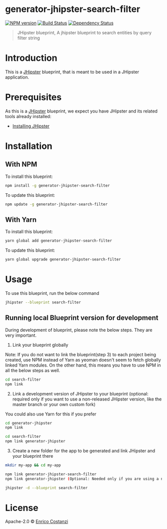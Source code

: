 # generator-jhipster-search-filter
[![NPM version][npm-image]][npm-url] [![Build Status][travis-image]][travis-url] [![Dependency Status][daviddm-image]][daviddm-url]
> JHipster blueprint, A jhipster blueprint to search entities by query filter string

# Introduction

This is a [JHipster](https://www.jhipster.tech/) blueprint, that is meant to be used in a JHipster application.

# Prerequisites

As this is a [JHipster](https://www.jhipster.tech/) blueprint, we expect you have JHipster and its related tools already installed:

- [Installing JHipster](https://www.jhipster.tech/installation/)

# Installation

## With NPM

To install this blueprint:

```bash
npm install -g generator-jhipster-search-filter
```

To update this blueprint:

```bash
npm update -g generator-jhipster-search-filter
```

## With Yarn

To install this blueprint:

```bash
yarn global add generator-jhipster-search-filter
```

To update this blueprint:

```bash
yarn global upgrade generator-jhipster-search-filter
```

# Usage

To use this blueprint, run the below command

```bash
jhipster --blueprint search-filter
```


## Running local Blueprint version for development

During development of blueprint, please note the below steps. They are very important.

1. Link your blueprint globally 

Note: If you do not want to link the blueprint(step 3) to each project being created, use NPM instead of Yarn as yeoman doesn't seem to fetch globally linked Yarn modules. On the other hand, this means you have to use NPM in all the below steps as well.

```bash
cd search-filter
npm link
```

2. Link a development version of JHipster to your blueprint (optional: required only if you want to use a non-released JHipster version, like the master branch or your own custom fork)

You could also use Yarn for this if you prefer

```bash
cd generator-jhipster
npm link

cd search-filter
npm link generator-jhipster
```

3. Create a new folder for the app to be generated and link JHipster and your blueprint there

```bash
mkdir my-app && cd my-app

npm link generator-jhipster-search-filter
npm link generator-jhipster (Optional: Needed only if you are using a non-released JHipster version)

jhipster -d --blueprint search-filter

```

# License

Apache-2.0 © [Enrico Costanzi]()


[npm-image]: https://img.shields.io/npm/v/generator-jhipster-search-filter.svg
[npm-url]: https://npmjs.org/package/generator-jhipster-search-filter
[travis-image]: https://travis-ci.org/ecostanzi/generator-jhipster-search-filter.svg?branch=master
[travis-url]: https://travis-ci.org/ecostanzi/generator-jhipster-search-filter
[daviddm-image]: https://david-dm.org/ecostanzi/generator-jhipster-search-filter.svg?theme=shields.io
[daviddm-url]: https://david-dm.org/ecostanzi/generator-jhipster-search-filter
